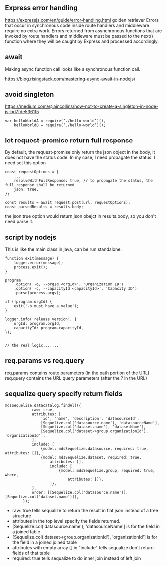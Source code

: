 
## Express error handling
https://expressjs.com/en/guide/error-handling.html
golden retriever
Errors that occur in synchronous code inside route handlers and middleware require no extra work.
Errors returned from asynchronous functions that are invoked by route handlers and middleware must be passed to the next() function where they will be caught by Express and processed accordingly.

## await 
Making async function call looks like a synchronous function call. 

https://blog.risingstack.com/mastering-async-await-in-nodejs/


## avoid singleton 
https://medium.com/@iaincollins/how-not-to-create-a-singleton-in-node-js-bd7fde5361f5
```
var helloWorldA = require(‘./hello-world’)(),
    helloWorldB = require(‘./hello-world’)();
```

## let request-promise return full response
By default, the request-promise only return the json object in the body, it does not have the status code. In my case, I need propagate the status. I need set this option
```
const requestOptions = {
    ...
    resolveWithFullResponse: true, // to propagate the status, the full response shall be returned
    json: true, 
};

const results = await request.post(url, requestOptions);
const parsedResults = results.body;
```
the json:true option would return json obejct in results.body, so you don't need parse it. 

## script by nodejs 
This is like the main class in java, can be run standalone. 
```
function exit(message) {
    logger.error(message);
    process.exit();
}

program
    .option('-o, --orgId <orgId>', 'Organization ID')
    .option('-c, --capacityId <capacityId>', 'Capacity ID')
    .parse(process.argv);

if (!program.orgId) {
    exit('-o must have a value');
}

logger.info('release version', {
    orgId: program.orgId,
    capacityId: program.capacityId,
});


// the real logic.......
```

## req.params vs req.query
req.params contains route parameters (in the path portion of the URL)  
req.query contains the URL query parameters (after the ? in the URL)

## sequalize query specify return fields
```
mdsSequelize.datacatalog.findAll({
            raw: true,
            attributes: [
                'id', 'name', 'description', 'datasourceId',
                [Sequelize.col('datasource.name'), 'datasourceName'],
                [Sequelize.col('dataset.name'), 'datasetName'],
                [Sequelize.col('dataset->group.organizationId'), 'organizationId'],
            ],
            include: [
                {model: mdsSequelize.datasource, required: true, attributes: []},
                {model: mdsSequelize.dataset, required: true,
                    attributes: [],
                    include: [
                        {model: mdsSequelize.group, required: true, where,
                            attributes: []},
                    ]},
            ],
            order: [[Sequelize.col('datasource.name')], [Sequelize.col('dataset.name')]],
        });
```
- raw: true tells sequalize to return the result in flat json instead of a tree structure
- attributes in the top level specify the fields returned. 
- [Sequelize.col('datasource.name'), 'datasourceName'] is for the field in a joined table
- [Sequelize.col('dataset->group.organizationId'), 'organizationId'] is for the field in a joined joined table
- attributes with empty array [] in "include" tells sequalize don't return fields of that table
- required: true tells sequalize to do inner join instead of left join